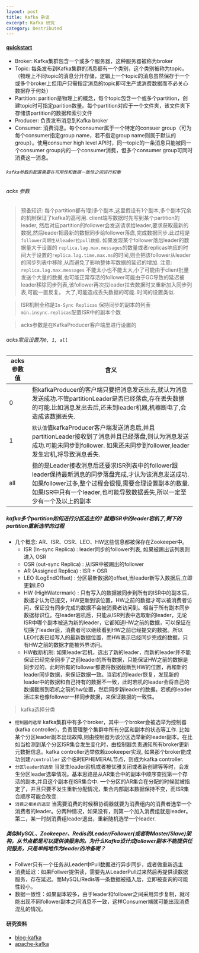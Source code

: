 ```yaml
---
layout: post
title: Kafka 杂谈
excerpt: Kafka 研究
category: Destributed
---
```


#### [quickstart](http://kafka.apache.org/quickstart)


- Broker: Kafka集群包含一个或多个服务器，这种服务器被称为broker
- Topic: 每条发布到Kafka集群的消息都有一个类别，这个类别被称为topic。（物理上不同topic的消息分开存储，逻辑上一个topic的消息虽然保存于一个或多个broker上但用户只需指定消息的topic即可生产或消费数据而不必关心数据存于何处）
- Partition: parition是物理上的概念，每个topic包含一个或多个partition，创建topic时可指定parition数量。每个partition对应于一个文件夹，该文件夹下存储该partition的数据和索引文件
- Producer: 负责发布消息到Kafka broker
- Consumer: 消费消息。每个consumer属于一个特定的consuer group（可为每个consumer指定group name，若不指定group name则属于默认的group）。使用consumer high level API时，同一topic的一条消息只能被同一个consumer group内的一个consumer消费，但多个consumer group可同时消费这一消息。


###### `kafka参数的配置需要在可用性和数据一致性之间进行权衡`

###### acks 参数
> 预备知识: 每个partition都有1到多个副本,这里假设有1个副本,多个副本冗余的机制保证了kafka的高可用. client端写数据时先写到某个partition的leader, 然后对应partition的follower会发送请求给leader,要求获取最新的数据,然后leader把最新的数据同步给follower落盘,完成数据同步.此过程是`follower周期性从leader拉pull数据`. 如果发现某个follower落后leader的数据量大于设置的 `replica.lag.max.messages`的数量或者replicas响应的时间大于设置的`replica.lag.time.max.ms`的时间,则会把该follower从leader的同步列表中移除,从而避免了影响整体写数据的延迟的增加. 注意: `replica.lag.max.messages` 不能太小也不能太大,小了可能由于client批量发送个大量的数据,也可能正常存活的follower可能由于GC导致的延迟被leader移除同步列表,该follower再次找leader拉去数据时又重新加入同步列表,可能一直反复。 大了,可能造成丢失数据的可能. 时间的设置类似.

> ISR机制全称是`In-Sync Replicas` 保持同步的副本的列表  `min.insync.replicas`配置ISR中的副本个数

> acks参数是在KafkaProducer客户端里进行设置的


###### acks常见设置为`0, 1, all`

| acks参数值 | 含义|
|---|----|
|0| 指kafkaProducer的客户端只要把消息发送出去,就认为消息发送成功.不管partitionLeader是否已经落盘,存在丢失数据的可能.比如消息发出去后,还未到leader机器,机器断电了,会造成该数据丢失.|
|1|`默认值`值kafkaProducer客户端发送消息后,并且partitionLeader接收到了消息并且已经落盘,则认为消息发送成功.可能未同步到follower. 如果还未同步到follower,leader发生宕机,将导致消息丢失.|
|all| 指的是Leader接收消息后还要求ISR列表中的follower跟leader保持最新消息的同步落盘完成,才认为该消息发送成功.如果follower过多,整个过程会很慢,需要合理设置副本的数量. 如果ISR中只有一个leader,也可能导致数据丢失,所以一定至少有一个及以上的副本|


##### kafka多个partition如何进行分区选主的? 就是ISR中的leader宕机了,剩下的partition重新选举的过程


- 几个概念: AR、ISR、OSR、LEO、HW这些信息都被保存在Zookeeper中。
  - ISR (In-sync Replica) : leader同步的follower列表, 如果被踢出该列表则进入 OSR
  - OSR (out-sync Replica) : 从ISR中被踢出的follower
  - AR (Assigned Replica) : ISR + OSR
  - LEO (LogEndOffset) : 分区最新数据的offset,当leader新写入数据后,立即更新LEO
  - HW (HighWatermark) : 只有写入的数据被同步到所有的ISR中的副本后，数据才认为已提交，HW更新到该位置，HW之前的数据才可以被消费者访问，保证没有同步完成的数据不会被消费者访问到。相当于所有副本同步数据标识位。在leader宕机后，只能从ISR列表中选取新的leader，无论ISR中哪个副本被选为新的leader，它都知道HW之前的数据，可以保证在切换了leader后，消费者可以继续看到HW之前已经提交的数据。所以LEO代表已经写入的最新数据位置，而HW表示已经同步完成的数据，只有HW之前的数据才能被外界访问。
  - HW截断机制: 如果leader宕机，选出了新的leader，而新的leader并不能保证已经完全同步了之前leader的所有数据，只能保证HW之前的数据是同步过的，此时所有的follower都要将数据截断到HW的位置，再和新的leader同步数据，来保证数据一致。当宕机的leader恢复，发现新的leader中的数据和自己持有的数据不一致，此时宕机的leader会将自己的数据截断到宕机之前的hw位置，然后同步新leader的数据。宕机的leader活过来也像follower一样同步数据，来保证数据的一致性。


> kafka选择分类
- `控制器的选举` kafka集群中有多个broker，其中一个broker会被选举为控制器(kafka controller)，负责管理整个集群中所有分区和副本的状态等工作. 比如某个分区leader副本出现故障,则由控制器为该分区选举新的leader副本。在比如当检测到某个分区ISR集合发生变化时，由控制器负责通知所有broker更新元数据信息。kafka controller选举依赖zookeeper实现, 如果那个broker能成功创建`/controller` 这个临时EPHEMERAL节点，则成为kafka controller.
- `分区leader的选举` 当发生leader宕机或者被优雅关闭或者新创建等等时，会发生分区leader选举情况。基本思路是从AR集合中的副本中顺序查找第一个存活的副本,并且这个副本在ISR集合中. 一个分区的AR集合在分配的时候就被指定了，并且只要不发生重新分配情况，集合内部副本数据保持不变，而ISR集合顺序可能会改变.
- `消费之相关的选举` 当需要消费的时候租协调器就要为消费组内的消费者选举一个消费者的leader。分两种情况，如果没有，则第一个加入消费组就是leader。第二，某一时刻消费组leader退出，重新随机选举一个leader.


##### 类似MySQL、Zookeeper、Redis的Leader/Follower(或者称Master/Slave)架构，从节点都是可以提供读服务的。为什么Kafka设计成follower副本不能提供任何服务，只是单纯地作为leader的冷备呢？
- Follwer只有一个任务从Leader中Pull数据进行异步同步，或者做重新选主
- 消费延迟：如果Follwer提供读，需要先从LeaderPull过来然后再提供读数据服务，存在延迟。而MySQL/Redis等一条数据被插入后，立即被查询的可能性较小。
- 数据一致性：如果副本较多，由于leader和follower之间采用异步复制，就可能出现不同follower副本之间消息不一致，这样Consumer端就可能出现消费混乱的情况。






#### 研究资料
- [blog-kafka](http://www.jasongj.com/categories/Kafka/)
- [apache-kafka](http://kafka.apache.org/intro.html)
